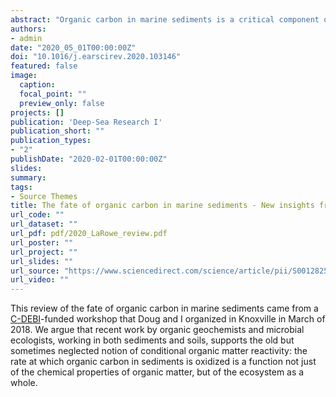 ```yaml
---
abstract: "Organic carbon in marine sediments is a critical component of the global carbon cycle, and its degradation influences a wide range of phenomena, including the magnitude of carbon sequestration over geologic timescales, the recycling of inorganic carbon and nutrients, the dissolution and precipitation of carbonates, the production of methane and the nature of the seafloor biosphere. Although much has been learned about the factors that promote and hinder rates of organic carbon degradation in natural systems, the controls on the distribution of organic carbon in modern and ancient sediments are still not fully understood. In this review, we summarize how recent findings are changing entrenched perspectives on organic matter degradation in marine sediments: a shift from a structurally-based chemical reactivity viewpoint towards an emerging acceptance of the role of the ecosystem in organic matter degradation rates. That is, organic carbon has a range of reactivities determined by not only the nature of the organic compounds, but by the biological, geochemical, and physical attributes of its environment. This shift in mindset has gradually come about due to a greater diversity of sample sites, the molecular revolution in biology, discoveries concerning the extent and limits of life, advances in quantitative modeling, investigations of ocean carbon cycling under a variety of extreme paleo-conditions (e.g. greenhouse environments, euxinic/anoxic oceans), the application of novel analytical techniques and interdisciplinary efforts. Adopting this view across scientific disciplines will enable additional progress in understanding how marine sediments influence the global carbon cycle."
authors:
- admin
date: "2020_05_01T00:00:00Z"
doi: "10.1016/j.earscirev.2020.103146"
featured: false
image:
  caption: 
  focal_point: ""
  preview_only: false
projects: []
publication: 'Deep-Sea Research I'
publication_short: ""
publication_types:
- "2"
publishDate: "2020-02-01T00:00:00Z"
slides: 
summary: 
tags:
- Source Themes
title: The fate of organic carbon in marine sediments - New insights from recent data and analysis
url_code: ""
url_dataset: ""
url_pdf: pdf/2020_LaRowe_review.pdf
url_poster: ""
url_project: ""
url_slides: ""
url_source: "https://www.sciencedirect.com/science/article/pii/S0012825219305720?casa_token=DnUZSQqp1aoAAAAA:yc7HNqH2J_GuWkL-1H4osjtuANZfuIC3pZnqQzLtBl-1TdTsTErQZVya2CmS3mMpNgczKkqehg"
url_video: ""
---
```


This review of the fate of organic carbon in marine sediments came from a [C-DEBI](https://www.darkenergybiosphere.org/)-funded workshop that Doug and I organized in Knoxville in March of 2018. We argue that recent work by organic geochemists and microbial ecologists, working in both sediments and soils, supports the old but sometimes neglected notion of conditional organic matter reactivity: the rate at which organic carbon in sediments is oxidized is a function not just of the chemical properties of organic matter, but of the ecosystem as a whole. 
